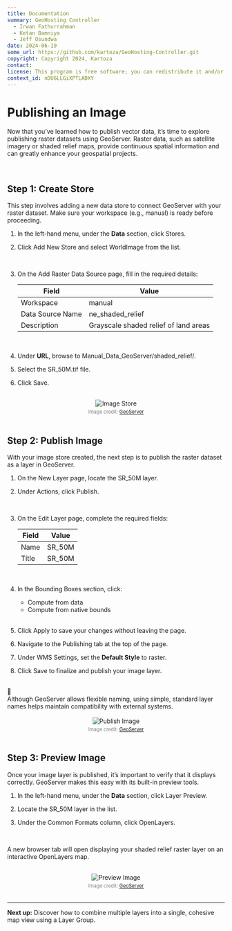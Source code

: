 ```yaml
---
title: Documentation
summary: GeoHosting Controller
  - Irwan Fathurrahman
  - Ketan Bamniya
  - Jeff Osundwa
date: 2024-06-19
some_url: https://github.com/kartoza/GeoHosting-Controller.git
copyright: Copyright 2024, Kartoza
contact:
license: This program is free software; you can redistribute it and/or modify it under the terms of the GNU Affero General Public License as published by the Free Software Foundation; either version 3 of the License, or (at your option) any later version.
context_id: nDU6LLGiXPTLADXY
---
```


# Publishing an Image

Now that you’ve learned how to publish vector data, it’s time to explore publishing raster datasets using GeoServer. Raster data, such as satellite imagery or shaded relief maps, provide continuous spatial information and can greatly enhance your geospatial projects.

<br>

## Step 1: Create Store

This step involves adding a new data store to connect GeoServer with your raster dataset. Make sure your workspace (e.g., <span class="ui-filename">manual</span>) is ready before proceeding.

1. In the left-hand menu, under the **Data** section, click <span class="ui-generic-label">Stores</span>.

2. Click <span class="ui-generic-label">Add New Store</span> and select <span class="ui-generic-label">WorldImage</span> from the list.

      <br>

3. On the <span class="ui-page-label">Add Raster Data Source</span> page, fill in the required details:

     <table class="my-table-style">
     <thead>
     <tr>
          <th>Field</th>
          <th>Value</th>
     </tr>
     </thead>
     <tbody>
     <tr>
          <td>Workspace</td>
          <td>manual</td>
     </tr>
     <tr>
          <td>Data Source Name</td>
          <td>ne_shaded_relief</td>
     </tr>
     <tr>
          <td>Description</td>
          <td>Grayscale shaded relief of land areas</td>
     </tr>
     </tbody>
     </table>

     <br>

4. Under **URL**, browse to <span class="ui-filename">Manual_Data_GeoServer/shaded_relief/</span>.

5. Select the <span class="ui-filename">SR_50M.tif</span> file.

6. Click <span class="ui-generic-label">Save</span>.

<br>

<div style="text-align: center;">
  <img src="../../img/geoserver-img-33.png" alt="Image Store" width="auto">
  <div style="font-size: 0.8em; color: gray; margin-top: 4px;">
    Image credit: <a href="https://geoserver.org/" target="_blank">GeoServer</a>
  </div>
</div>

<br>

## Step 2: Publish Image

With your image store created, the next step is to publish the raster dataset as a layer in GeoServer.

1. On the <span class="ui-page-label">New Layer</span> page, locate the <span class="ui-filename">SR_50M</span> layer.

2. Under Actions, click <span class="ui-generic-label">Publish</span>.

      <br>

3. On the <span class="ui-page-label">Edit Layer</span> page, complete the required fields:

     <table class="my-table-style">
     <thead>
     <tr>
          <th>Field</th>
          <th>Value</th>
     </tr>
     </thead>
     <tbody>
     <tr>
          <td>Name</td>
          <td>SR_50M</td>
     </tr>
     <tr>
          <td>Title</td>
          <td>SR_50M</td>
     </tr>
     </tbody>
     </table>

     <br>

4. In the Bounding Boxes section, click:

     - <span class="ui-generic-label">Compute from data</span>
     - <span class="ui-generic-label">Compute from native bounds</span>

     <br>

5. Click <span class="ui-generic-label">Apply</span> to save your changes without leaving the page.

6. Navigate to the <span class="ui-page-label">Publishing</span> tab at the top of the page.

7. Under WMS Settings, set the **Default Style** to <span class="ui-filename">raster</span>.

8. Click <span class="ui-generic-label">Save</span> to finalize and publish your image layer.

<br>

<div class="alert alert-note">
  <div class="alert-icon">📝</div>
  <div class="alert-text">
    Although GeoServer allows flexible naming, using simple, standard layer names helps maintain compatibility with external systems.
  </div>
</div>

<br>

<div style="text-align: center;">
  <img src="../../img/geoserver-img-34.png" alt="Publish Image" width="auto">
  <div style="font-size: 0.8em; color: gray; margin-top: 4px;">
    Image credit: <a href="https://geoserver.org/" target="_blank">GeoServer</a>
  </div>
</div>

<br>

## Step 3: Preview Image

Once your image layer is published, it’s important to verify that it displays correctly. GeoServer makes this easy with its built-in preview tools.

1. In the left-hand menu, under the **Data** section, click <span class="ui-generic-label">Layer Preview</span>.

2. Locate the <span class="ui-filename">SR_50M</span> layer in the list.

3. Under the Common Formats column, click <span class="ui-generic-label">OpenLayers</span>.

<br>

A new browser tab will open displaying your shaded relief raster layer on an interactive OpenLayers map.

<br>

<div style="text-align: center;">
  <img src="../../img/geoserver-img-35.png" alt="Preview Image" width="auto">
  <div style="font-size: 0.8em; color: gray; margin-top: 4px;">
    Image credit: <a href="https://geoserver.org/" target="_blank">GeoServer</a>
  </div>
</div>

<br>

---

**Next up:** Discover how to combine multiple layers into a single, cohesive map view using a Layer Group.

<br>
